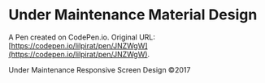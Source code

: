 # Under Maintenance Material Design

A Pen created on CodePen.io. Original URL: [https://codepen.io/lilpirat/pen/JNZWgW](https://codepen.io/lilpirat/pen/JNZWgW).

Under Maintenance Responsive Screen Design
©2017
